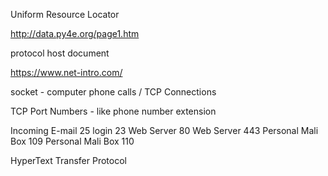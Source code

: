 Uniform Resource Locator

http://data.py4e.org/page1.htm

protocol   host      document

https://www.net-intro.com/


socket - computer phone calls / TCP Connections

TCP Port Numbers - like phone number extension

Incoming E-mail    25
login              23
Web Server         80
Web Server        443
Personal Mali Box 109
Personal Mali Box 110

HyperText Transfer Protocol